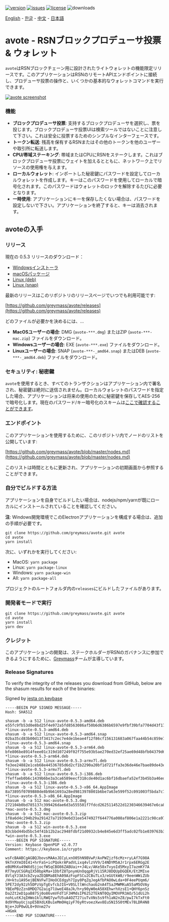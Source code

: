 [![version](https://img.shields.io/github/release/greymass/avote/all.svg)](https://github.com/greymass/avote/releases)
[![issues](https://img.shields.io/github/issues/greymass/avote.svg)](https://github.com/greymass/avote/issues)
[![license](https://img.shields.io/badge/license-MIT-blue.svg)](https://raw.githubusercontent.com/greymass/avote/master/LICENSE)
![downloads](https://img.shields.io/github/downloads/greymass/avote/total.svg)

[English](https://github.com/greymass/avote/blob/master/README.md) - [한글](https://github.com/greymass/avote/blob/master/README.kr.md) - [中文](https://github.com/greymass/avote/blob/master/README.zh.md) - [日本語](https://github.com/greymass/avote/blob/master/README.ja.md)

# avote - RSNブロックプロデューサ投票 & ウォレット

`avote`はRSNブロックチェーン用に設計されたライトウォレットの機能限定リリースです。このアプリケーションはRSNのリモートAPIエンドポイントに接続し、プロデューサ投票の操作と、いくつかの基本的なウォレットコマンドを実行できます。

[![avote screenshot](https://raw.githubusercontent.com/greymass/avote/master/avote.png)](https://raw.githubusercontent.com/greymass/avote/master/avote.png)

### 機能

- **ブロックプロデューサ投票**: 支持するブロックプロデューサを選択し、票を投じます。ブロックプロデューサ投票UIは検索ツールではないことに注意して下さい。これは安全に投票するためのシンプルなインターフェースです。
- **トークン転送**: 残高を保有するRSNまたはその他のトークンを他のユーザーや取引所に転送します。
- **CPU/帯域ステーキング**: 帯域またはCPUにRSNをステークします。これはブロックプロデューサ投票にウェイトを加えるとともに、ネットワーク上でリソースの使用権を与えます。
- **ローカルウォレット**: インポートした秘密鍵にパスワードを設定してローカルウォレットを作成します。キーはこのパスワードを使用してローカルで暗号化されます。このパスワードはウォレットのロックを解除するたびに必要となります。
- **一時使用**: アプリケーションにキーを保存したくない場合は、パスワードを設定しないで下さい。アプリケーションを終了すると、キーは消去されます。

## avoteの入手

### リリース

現在の 0.5.3 リリースのダウンロード：

- [Windowsインストーラ](https://github.com/greymass/avote/releases/download/v0.5.3/win-avote-0.5.3.exe)
- [macOSパッケージ](https://github.com/greymass/avote/releases/download/v0.5.3/mac-avote-0.5.3.dmg)
- [Linux (deb)](https://github.com/greymass/avote/releases/download/v0.5.3/linux-avote-0.5.3-amd64.deb)
- [Linux (snap)](https://github.com/greymass/avote/releases/download/v0.5.3/linux-avote-0.5.3-amd64.snap)

最新のリリースはこのリポジトリのリリースページでいつでも利用可能です:

[https://github.com/greymass/avote/releases](https://github.com/greymass/avote/releases)

どのファイルが必要かを決めるには、...

- **MacOSユーザーの場合**: DMG (`avote-***.dmg`) またはZIP (`avote-***-mac.zip`) ファイルをダウンロード。
- **Windowsユーザーの場合**: EXE (`avote-***.exe`) ファイルをダウンロード。
- **Linuxユーザーの場合**: SNAP (`avote-***-_amd64.snap`) またはDEB (`avote-***-_amd64.deb`) ファイルをダウンロード。

### セキュリティ: 秘密鍵

`avote`を使用するとき、すべてのトランザクションはアプリケーション内で署名され、秘密鍵は絶対に送信されません。ローカルウォレットのパスワードを指定した場合、アプリケーションは将来の使用のために秘密鍵を保存してAES-256で暗号化します。現在のパスワード/キー暗号化のスキームは[ここで確認することができます](https://github.com/aaroncox/avote/blob/master/app/shared/actions/wallet.js#L71-L86)。

### エンドポイント

このアプリケーションを使用するために、このリポジトリ内でノードのリストを公開しています:

[https://github.com/greymass/avote/blob/master/nodes.md](https://github.com/greymass/avote/blob/master/nodes.md)

このリストは時間とともに更新され、アプリケーションの初期画面から参照することができます。

### 自分でビルドする方法

アプリケーションを自身でビルドしたい場合は、nodejs/npm/yarnが既にローカルにインストールされていることを確認してください。

**注**: Windows開発環境でこのElectronアプリケーションを構成する場合は、追加の手順が必要です。

```
git clone https://github.com/greymass/avote.git avote
cd avote
yarn install
```

次に、いずれかを実行してください:

- MacOS: `yarn package`
- Linux: `yarn package-linux`
- Windows: `yarn package-win`
- All: `yarn package-all`

プロジェクトのルートフォルダ内の`releases`にビルドしたファイルがあります。

### 開発者モードで実行

```
git clone https://github.com/greymass/avote.git avote
cd avote
yarn install
yarn dev
```

### クレジット

このアプリケーションの開発は、ステークホルダーがRSNのガバナンスに参加できるようにするために、[Greymass](https://greymass.com)チームが主導しています。

### Release Signatures

To verify the integrity of the releases you download from GitHub, below are the shasum results for each of the binaries:

Signed by [jesta on keybase](https://keybase.io/jesta)

```
-----BEGIN PGP SIGNED MESSAGE-----
Hash: SHA512

shasum -b -a 512 linux-avote-0.5.3-amd64.deb
e55fc9fb53d0e8bd25f4e972a5fd8563086af50b6d6386b6597e9fbf39bfa7704d43f1778f236fe5e56b548eb7ce8a01ebd16884e787d68661475057636ec55e *linux-avote-0.5.3-amd64.deb
shasum -b -a 512 linux-avote-0.5.3-amd64.snap
02ba35cd83b00d13f3417c2ec7e4de1beae4f12f86cf156131683a067faa44b54c859e76f8aa6d57c245fc1d21437e347c1e1be077d2a319329967a67db23b30 *linux-avote-0.5.3-amd64.snap
shasum -b -a 512 linux-avote-0.5.3-arm64.deb
bfe806be8914feee01c319d107249f02f755e93b5ae270ed32ef25ae69d48bfb04379d65329ac5209baf2ff082c98c17de668d7f735826fdd6177550d50b4431 *linux-avote-0.5.3-arm64.deb
shasum -b -a 512 linux-avote-0.5.3-armv7l.deb
fe3ee24882e1ceb68e44536785d6d2cf1b2290a20bf1d721ffa3e36de46e7bae89de43e3bc29b2762b81abc1d1a0b68d0f494d6532305aa9433aebbadfaddba9 *linux-avote-0.5.3-armv7l.deb
shasum -b -a 512 linux-avote-0.5.3-i386.deb
7feffaeb0b6c1439b6be3a3ca6589eecf318cde40d1ac6bf16dbaefa52ef3b45b3a46ed1f5e0274922c119e32915855b533f85a71ca03474a826030269a44108 *linux-avote-0.5.3-i386.deb
shasum -b -a 512 linux-avote-0.5.3-x86_64.AppImage
8a73895f0709880de8b9b61693a28ed9813978001b6be7a63e599f52c091003f5bda7c7c69191270e4f25c2ec4b3d2cc22d49b777d206353bd4095b505b32bb6 *linux-avote-0.5.3-x86_64.AppImage
shasum -b -a 512 mac-avote-0.5.3.dmg
272104b0bd785137c399426dae6d3a555501f7fdcd2625114522d1230346639467e6ca803207f7af976a32a4d66277d202528eb1329a31a877b1dc79dac45eda *mac-avote-0.5.3.dmg
shasum -b -a 512 mac-avote-0.5.3.zip
1f8a6d4c294b29a291427a71939e6d31ee5474927f644776a008af806e1a2221c98ca97fba924a6b6c6d1bdc9290a56011a6cc00ea23d9c8ff5557319bd67584 *mac-avote-0.5.3.zip
shasum -b -a 512 win-avote-0.5.3.exe
83cbbd44bd5bc54f41b12b2ac2948fdbf21d0932cb4e845e6d3ff5adc02fb1e039763b3a3a08e9cdf556c8e234af492bc9178897699b6012017200c798fc2e98 *win-avote-0.5.3.exe
-----BEGIN PGP SIGNATURE-----
Version: Keybase OpenPGP v2.0.77
Comment: https://keybase.io/crypto

wsFcBAABCgAGBQJbovsMAAoJECyLxnO05hN9BVwP/AxPWZjzf6cMz+ryLAf7G98A
9kTnXYmI0I41+hrFaS+icPQokrAPadVLixq4vlzVV9/I4NDYM5AJr1rpx6ERGg2E
eBUMhXu49WXdSjjocfWSqCBO86ZABUai++J4Lv/AKe58xTvyoId5MxyI7azmKY7A
RT7myUCSGRqIX50bpkMa+1DbfZ8TpnymUnOqqpRjVi15RJ8DQUpDGQEK/Et2MIse
8VlqYJ3A3cbZvyaZEQBMa8EhA09AzFopFSCu2CBuTLx3/eGUtkW8/r9eenWWiZUb
/H+ktu1A95ejBENVFwTIHoOCEdgyh7Ipy0PqZqJegAfbPAO0wLda+0F4eePUqm6/
5PE72dy92zh5DPzVpTgEvfcbJIG+V0SLtlWnchaob2nA4TSaJMWMKuA55aM5OVAy
YBEePBzZzn8MDQ7G2aig7lUweE48aJk/h+y90yW0eA58XEhwrhXzsE1+QHY6pnSz
Da2Zt2eD1paB87Sj0o86vmVFdT1FJHMdsIP62S2TEkNT0QyIMOVPR3AO/51dUi2h
nohLutKJqIHWo1klLRWQ7ywfU5uA4OZT27iuTvXNs5s9fh1aN2nZ8/pwI7kTxFt0
8d9YMayUcjspE5BXdLKBu1eMmOHqiyF76yRtvoezXwv8EuSN15S0tMEv78LDR4N8
Nje+JUP0wUL0+9Vnm27v
=HGmk
-----END PGP SIGNATURE-----
```
